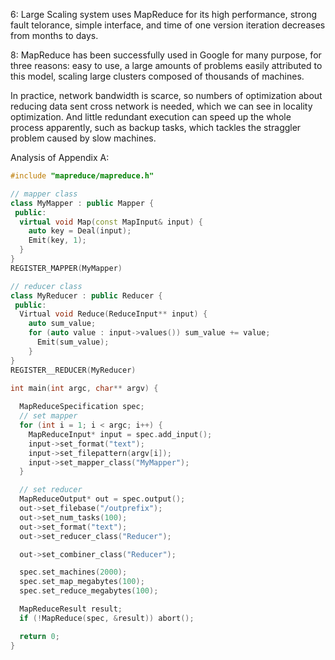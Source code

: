 6: Large Scaling system uses MapReduce for its high performance, strong fault telorance, simple interface, and time of one version iteration decreases from months to days.

8: MapReduce has been successfully used in Google for many purpose, for three reasons: easy to use, a large amounts of problems easily attributed to this model, scaling large clusters composed of thousands of machines.

In practice, network bandwidth is scarce, so numbers of optimization about reducing data sent cross network is needed, which we can see in locality optimization.
And little redundant execution can speed up the whole process apparently, such as backup tasks, which tackles the straggler problem caused by slow machines.

Analysis of Appendix A:
```cpp
#include "mapreduce/mapreduce.h"

// mapper class
class MyMapper : public Mapper {
 public:
  virtual void Map(const MapInput& input) {
    auto key = Deal(input);
    Emit(key, 1);
  }
}
REGISTER_MAPPER(MyMapper)

// reducer class
class MyReducer : public Reducer {
 public:
  Virtual void Reduce(ReduceInput** input) {
    auto sum_value;
    for (auto value : input->values()) sum_value += value;
      Emit(sum_value);
    }
}
REGISTER__REDUCER(MyReducer)

int main(int argc, char** argv) {
  
  MapReduceSpecification spec;
  // set mapper
  for (int i = 1; i < argc; i++) {
    MapReduceInput* input = spec.add_input();
    input->set_format("text");
    input->set_filepattern(argv[i]);
    input->set_mapper_class("MyMapper");
  }

  // set reducer
  MapReduceOutput* out = spec.output();
  out->set_filebase("/outprefix");
  out->set_num_tasks(100);
  out->set_format("text");
  out->set_reducer_class("Reducer");

  out->set_combiner_class("Reducer");

  spec.set_machines(2000);
  spec.set_map_megabytes(100);
  spec.set_reduce_megabytes(100);

  MapReduceResult result;
  if (!MapReduce(spec, &result)) abort();

  return 0;
}
```
